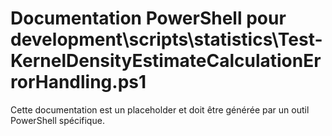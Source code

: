 # Documentation PowerShell pour development\scripts\statistics\Test-KernelDensityEstimateCalculationErrorHandling.ps1

Cette documentation est un placeholder et doit être générée par un outil PowerShell spécifique.
